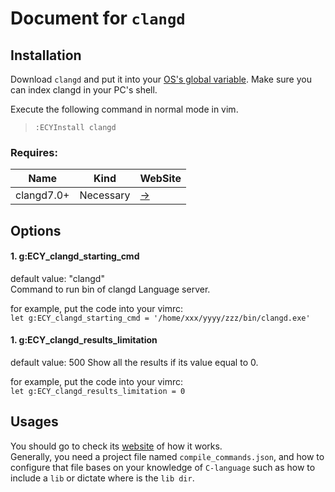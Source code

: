 # Document for `clangd`
## Installation
Download `clangd` and put it into your [OS's global variable](https://en.wikipedia.org/wiki/Global_variable).
Make sure you can index clangd in your PC's shell.  

Execute the following command in normal mode in vim.
> `:ECYInstall clangd`

### Requires:
| Name          | Kind          | WebSite                                     |
| ------------- | ------------- | -------                                     |
| clangd7.0+    | Necessary     | [->](https://github.com/clangd/clangd/releases)   |

## Options
#### 1. g:ECY_clangd_starting_cmd  
default value: "clangd"  
Command to run bin of clangd Language server.

for example, put the code into your vimrc:  
`let g:ECY_clangd_starting_cmd = '/home/xxx/yyyy/zzz/bin/clangd.exe'`

#### 1. g:ECY_clangd_results_limitation  
default value: 500
Show all the results if its value equal to 0.

for example, put the code into your vimrc:  
`let g:ECY_clangd_results_limitation = 0`

## Usages
You should go to check its [website](https://clangd.llvm.org/installation.html) of how it works.  
Generally, you need a project file named `compile_commands.json`, and how to configure that file bases on your knowledge of `C-language` such as how to include a `lib` or dictate where is the `lib dir`.
